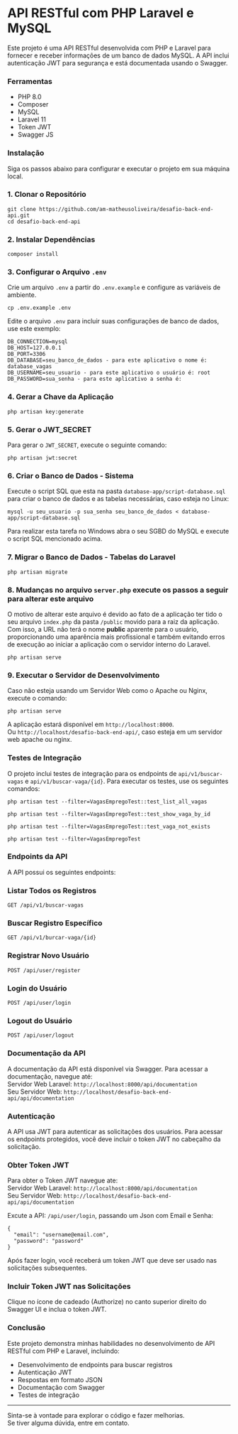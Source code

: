 # API RESTful com PHP Laravel e MySQL

Este projeto é uma API RESTful desenvolvida com PHP e Laravel para fornecer e receber informações de um banco de dados MySQL. A API inclui autenticação JWT para segurança e está documentada usando o Swagger.

### Ferramentas
* PHP 8.0
* Composer
* MySQL
* Laravel 11
* Token JWT
* Swagger JS
  
### Instalação
Siga os passos abaixo para configurar e executar o projeto em sua máquina local.
### 1. Clonar o Repositório
```
git clone https://github.com/am-matheusoliveira/desafio-back-end-api.git
cd desafio-back-end-api
```
### 2. Instalar Dependências
```
composer install
```
### 3. Configurar o Arquivo `.env`
Crie um arquivo `.env` a partir do `.env.example` e configure as variáveis de ambiente.</br>
```
cp .env.example .env
```
Edite o arquivo `.env` para incluir suas configurações de banco de dados, use este exemplo:
```
DB_CONNECTION=mysql
DB_HOST=127.0.0.1
DB_PORT=3306
DB_DATABASE=seu_banco_de_dados - para este aplicativo o nome é: database_vagas
DB_USERNAME=seu_usuario - para este aplicativo o usuário é: root
DB_PASSWORD=sua_senha - para este aplicativo a senha é: 
```
### 4. Gerar a Chave da Aplicação
```
php artisan key:generate
```
### 5. Gerar o JWT_SECRET
Para gerar o `JWT_SECRET`, execute o seguinte comando:
```
php artisan jwt:secret
```
### 6. Criar o Banco de Dados - Sistema
Execute o script SQL que esta na pasta `database-app/script-database.sql` para criar o banco de dados e as tabelas necessárias, caso esteja no Linux:
```
mysql -u seu_usuario -p sua_senha seu_banco_de_dados < database-app/script-database.sql
```
Para realizar esta tarefa no Windows abra o seu SGBD do MySQL e execute o script SQL mencionado acima.
### 7. Migrar o Banco de Dados - Tabelas do Laravel
```
php artisan migrate
```

### 8. Mudanças no arquivo `server.php` execute os passos a seguir para alterar este arquivo
O motivo de alterar este arquivo é devido ao fato de a aplicação ter tido o seu arquivo `index.php` da pasta `/public` movido para a raiz da aplicação.<br>
Com isso, a URL não terá o nome **public** aparente para o usuário, proporcionando uma aparência mais profissional e também evitando erros de execução ao iniciar a aplicação com o servidor interno do Laravel.
```
php artisan serve
```

### 9. Executar o Servidor de Desenvolvimento
Caso não esteja usando um Servidor Web como o Apache ou Nginx, execute o comando:
```
php artisan serve
```
A aplicação estará disponível em `http://localhost:8000`.<br>
Ou `http://localhost/desafio-back-end-api/`, caso esteja em um servidor web apache ou nginx.

### Testes de Integração
O projeto inclui testes de integração para os endpoints de `api/v1/buscar-vagas` e `api/v1/buscar-vaga/{id}`. Para executar os testes, use os seguintes comandos:
```
php artisan test --filter=VagasEmpregoTest::test_list_all_vagas
```
```
php artisan test --filter=VagasEmpregoTest::test_show_vaga_by_id
```
```
php artisan test --filter=VagasEmpregoTest::test_vaga_not_exists
```
```
php artisan test --filter=VagasEmpregoTest
```

### Endpoints da API
A API possui os seguintes endpoints:
### Listar Todos os Registros
```
GET /api/v1/buscar-vagas
```
### Buscar Registro Específico
```
GET /api/v1/burcar-vaga/{id}
```
### Registrar Novo Usuário
```
POST /api/user/register
```
### Login do Usuário
```
POST /api/user/login
```
### Logout do Usuário
```
POST /api/user/logout
```

### Documentação da API
A documentação da API está disponível via Swagger. Para acessar a documentação, navegue até:<br>
Servidor Web Laravel: `http://localhost:8000/api/documentation`<br>
Seu Servidor Web: `http://localhost/desafio-back-end-api/api/documentation`

### Autenticação
A API usa JWT para autenticar as solicitações dos usuários. Para acessar os endpoints protegidos, você deve incluir o token JWT no cabeçalho da solicitação.

### Obter Token JWT
Para obter o Token JWT navegue ate:<br>
Servidor Web Laravel: `http://localhost:8000/api/documentation`<br>
Seu Servidor Web: `http://localhost/desafio-back-end-api/api/documentation`<br>

Excute a API: `/api/user/login`, passando um Json com Email e Senha:<br>
```
{
  "email": "username@email.com",
  "password": "password"
}
```
Após fazer login, você receberá um token JWT que deve ser usado nas solicitações subsequentes.

### Incluir Token JWT nas Solicitações
Clique no ícone de cadeado (Authorize) no canto superior direito do Swagger UI e inclua o token JWT.

### Conclusão
Este projeto demonstra minhas habilidades no desenvolvimento de API RESTful com PHP e Laravel, incluindo:
* Desenvolvimento de endpoints para buscar registros
* Autenticação JWT
* Respostas em formato JSON
* Documentação com Swagger
* Testes de integração
---
Sinta-se à vontade para explorar o código e fazer melhorias.<br>
Se tiver alguma dúvida, entre em contato.


